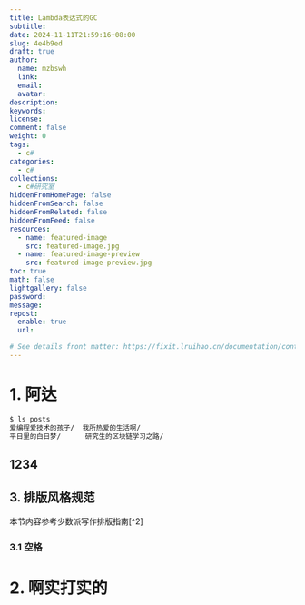 ```yaml
---
title: Lambda表达式的GC
subtitle:
date: 2024-11-11T21:59:16+08:00
slug: 4e4b9ed
draft: true
author:
  name: mzbswh
  link:
  email:
  avatar:
description:
keywords:
license:
comment: false
weight: 0
tags:
  - c#
categories:
  - c#
collections:
  - c#研究室
hiddenFromHomePage: false
hiddenFromSearch: false
hiddenFromRelated: false
hiddenFromFeed: false
resources:
  - name: featured-image
    src: featured-image.jpg
  - name: featured-image-preview
    src: featured-image-preview.jpg
toc: true
math: false
lightgallery: false
password:
message:
repost:
  enable: true
  url:

# See details front matter: https://fixit.lruihao.cn/documentation/content-management/introduction/#front-matter
---
```


# 1. 阿达
```bash
$ ls posts
爱编程爱技术的孩子/  我所热爱的生活啊/
平日里的白日梦/      研究生的区块链学习之路/
```

## 1234

## 3. 排版风格规范

本节内容参考少数派写作排版指南[^2]

### 3.1 空格

# 2. 啊实打实的